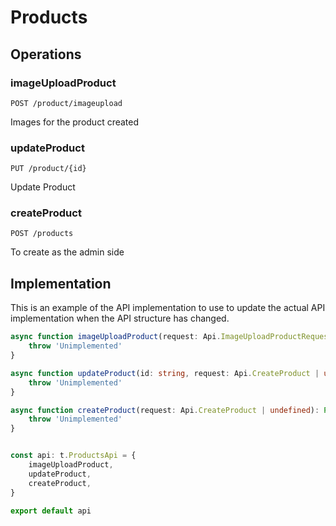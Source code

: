 # Products

## Operations

### imageUploadProduct

```http
POST /product/imageupload
```

Images for the product created

### updateProduct

```http
PUT /product/{id}
```

Update Product

### createProduct

```http
POST /products
```

To create as the admin side

## Implementation

This is an example of the API implementation to use to update the actual API implementation
when the API structure has changed.

```typescript
async function imageUploadProduct(request: Api.ImageUploadProductRequest.MultipartFormData | undefined): Promise<t.ImageUploadProductResponse> {
	throw 'Unimplemented'
}

async function updateProduct(id: string, request: Api.CreateProduct | undefined): Promise<t.UpdateProductResponse> {
	throw 'Unimplemented'
}

async function createProduct(request: Api.CreateProduct | undefined): Promise<t.CreateProductResponse> {
	throw 'Unimplemented'
}


const api: t.ProductsApi = {
	imageUploadProduct,
	updateProduct,
	createProduct,
}

export default api
```
